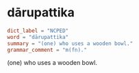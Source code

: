 # dārupattika

``` toml
dict_label = "NCPED"
word = "dārupattika"
summary = "(one) who uses a wooden bowl."
grammar_comment = "m(fn)."
```

(one) who uses a wooden bowl.

